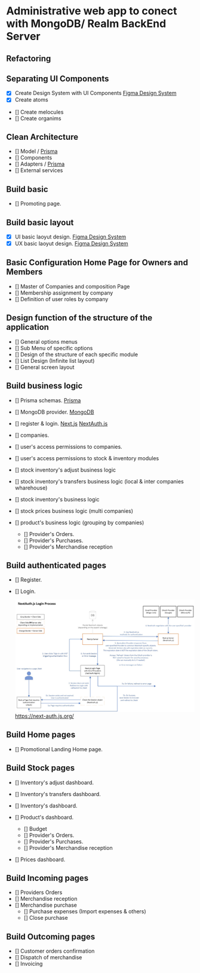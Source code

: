 # Administrative web app to conect with MongoDB/ Realm BackEnd Server

## Refactoring

## Separating UI Components

- [x] Create Design System with UI Components  [Figma Design System](https://www.figma.com/file/j32l029L2OzdItUQIE3fbh/Admin-Manager-Colors?t=3arr77aHD6ZsSVj4-1)
- [x] Create atoms
- [] Create melocules
- [] Create organims

## Clean Architecture

- [] Model / [Prisma](https://prisma.io)
- [] Components
- [] Adapters / [Prisma](https://prisma.io)
- [] External services

## Build basic

- [] Promoting page.

## Build basic layout

- [x] UI basic laoyut design. [Figma Design System](https://www.figma.com/file/j32l029L2OzdItUQIE3fbh/Admin-Manager-Colors?t=3arr77aHD6ZsSVj4-1)
- [x] UX basic laoyut design. [Figma Design System](https://www.figma.com/file/j32l029L2OzdItUQIE3fbh/Admin-Manager-Colors?t=3arr77aHD6ZsSVj4-1)

## Basic Configuration Home Page for Owners and Members

- [] Master of Companies and composition Page
- [] Membership assignment by company
- [] Definition of user roles by company

## Design function of the structure of the application

- [] General options menus
- [] Sub Menu of specific options
- [] Design of the structure of each specific module
- [] List Design (Infinite list layout)
- [] General screen layout

## Build business logic

- [] Prisma schemas.   [Prisma](https://prisma.io)
- [] MongoDB provider. [MongoDB](https://mongodb.com)
- [] register & login. [Next.js](https://nextjs.org) [NextAuth.js](https://next-auth.js.org)
- [] companies.
- [] user's access permissions to companies.
- [] user's access permissions to stock & inventory modules

- [] stock inventory's adjust business logic
- [] stock inventory's transfers business logic (local & inter companies wharehouse)

- [] stock inventory's business logic
- [] stock prices business logic (multi companies)
- [] product's business logic (grouping by companies)
  - [] Provider's Orders.
  - [] Provider's Purchases.
  - [] Provider's Merchandise reception

## Build authenticated pages

- [] Register.
- [] Login.

    ![WebAuthn Architecture](public/next-auth-diagram.jpg)
     <https://next-auth.js.org/>

## Build Home pages

- [] Promotional Landing Home page.

## Build Stock pages

- [] Inventory's adjust dashboard.
- [] Inventory's transfers dashboard.
- [] Inventory's dashboard.
- [] Product's dashboard.
  - [] Budget
  - [] Provider's Orders.
  - [] Provider's Purchases.
  - [] Provider's Merchandise reception

- [] Prices dashboard.

## Build Incoming pages

- [] Providers Orders
- [] Merchandise reception
- [] Merchandise purchase
  - [] Purchase expenses (Import expenses & others)
  - [] Close purchase

## Build Outcoming pages

- [] Customer orders confirmation
- [] Dispatch of merchandise
- [] Invoicing
